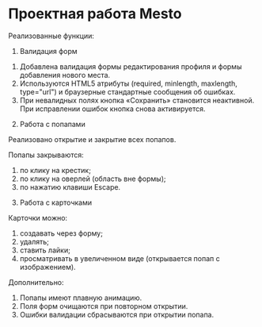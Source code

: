 # Проектная работа Mesto

 Реализованные функции:

1. Валидация форм

1) Добавлена валидация формы редактирования профиля и формы добавления нового места.
2) Используются HTML5 атрибуты (required, minlength, maxlength, type="url") и браузерные стандартные сообщения об ошибках.
3) При невалидных полях кнопка «Сохранить» становится неактивной.
При исправлении ошибок кнопка снова активируется.

2. Работа с попапами

Реализовано открытие и закрытие всех попапов.

Попапы закрываются:

1) по клику на крестик;
2) по клику на оверлей (область вне формы);
3) по нажатию клавиши Escape.

3. Работа с карточками

Карточки можно:

1) создавать через форму;
2) удалять;
3) ставить лайки;
4) просматривать в увеличенном виде (открывается попап с изображением).

Дополнительно:

1) Попапы имеют плавную анимацию.
2) Поля форм очищаются при повторном открытии.
3) Ошибки валидации сбрасываются при открытии попапа.


